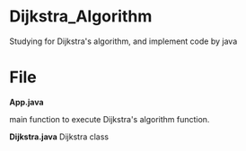 # Dijkstra_Algorithm
Studying for Dijkstra's algorithm, and implement code by java

# File
**App.java**

main function to execute Dijkstra's algorithm function.

**Dijkstra.java**
Dijkstra class 

